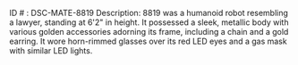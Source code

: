 ID # : DSC-MATE-8819
Description: 8819 was a humanoid robot resembling a lawyer, standing at 6'2" in height. It possessed a sleek, metallic body with various golden accessories adorning its frame, including a chain and a gold earring. It wore horn-rimmed glasses over its red LED eyes and a gas mask with similar LED lights.